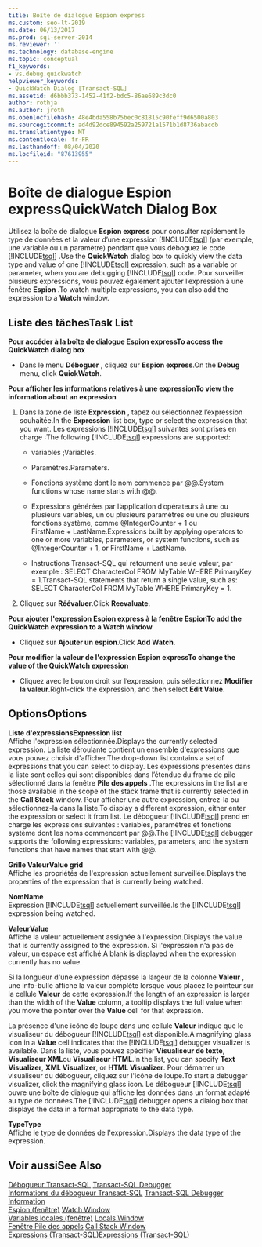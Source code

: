 ```yaml
---
title: Boîte de dialogue Espion express
ms.custom: seo-lt-2019
ms.date: 06/13/2017
ms.prod: sql-server-2014
ms.reviewer: ''
ms.technology: database-engine
ms.topic: conceptual
f1_keywords:
- vs.debug.quickwatch
helpviewer_keywords:
- QuickWatch Dialog [Transact-SQL]
ms.assetid: d6bbb373-1452-41f2-bdc5-86ae689c3dc0
author: rothja
ms.author: jroth
ms.openlocfilehash: 48e4bda558b75bec0c81815c90feff9d6500a803
ms.sourcegitcommit: ad4d92dce894592a259721a1571b1d8736abacdb
ms.translationtype: MT
ms.contentlocale: fr-FR
ms.lasthandoff: 08/04/2020
ms.locfileid: "87613955"
---
```

# <a name="quickwatch-dialog-box"></a><span data-ttu-id="6cf72-102">Boîte de dialogue Espion express</span><span class="sxs-lookup"><span data-stu-id="6cf72-102">QuickWatch Dialog Box</span></span>
  <span data-ttu-id="6cf72-103">Utilisez la boîte de dialogue **Espion express** pour consulter rapidement le type de données et la valeur d’une expression [!INCLUDE[tsql](../../includes/tsql-md.md)] (par exemple, une variable ou un paramètre) pendant que vous déboguez le code [!INCLUDE[tsql](../../includes/tsql-md.md)] .</span><span class="sxs-lookup"><span data-stu-id="6cf72-103">Use the **QuickWatch** dialog box to quickly view the data type and value of one [!INCLUDE[tsql](../../includes/tsql-md.md)] expression, such as a variable or parameter, when you are debugging [!INCLUDE[tsql](../../includes/tsql-md.md)] code.</span></span> <span data-ttu-id="6cf72-104">Pour surveiller plusieurs expressions, vous pouvez également ajouter l’expression à une fenêtre **Espion** .</span><span class="sxs-lookup"><span data-stu-id="6cf72-104">To watch multiple expressions, you can also add the expression to a **Watch** window.</span></span>  
  
## <a name="task-list"></a><span data-ttu-id="6cf72-105">Liste des tâches</span><span class="sxs-lookup"><span data-stu-id="6cf72-105">Task List</span></span>  
 <span data-ttu-id="6cf72-106">**Pour accéder à la boîte de dialogue Espion express**</span><span class="sxs-lookup"><span data-stu-id="6cf72-106">**To access the QuickWatch dialog box**</span></span>  
  
-   <span data-ttu-id="6cf72-107">Dans le menu **Déboguer** , cliquez sur **Espion express**.</span><span class="sxs-lookup"><span data-stu-id="6cf72-107">On the **Debug** menu, click **QuickWatch**.</span></span>  
  
 <span data-ttu-id="6cf72-108">**Pour afficher les informations relatives à une expression**</span><span class="sxs-lookup"><span data-stu-id="6cf72-108">**To view the information about an expression**</span></span>  
  
1.  <span data-ttu-id="6cf72-109">Dans la zone de liste **Expression** , tapez ou sélectionnez l’expression souhaitée.</span><span class="sxs-lookup"><span data-stu-id="6cf72-109">In the **Expression** list box, type or select the expression that you want.</span></span> <span data-ttu-id="6cf72-110">Les expressions [!INCLUDE[tsql](../../includes/tsql-md.md)] suivantes sont prises en charge :</span><span class="sxs-lookup"><span data-stu-id="6cf72-110">The following [!INCLUDE[tsql](../../includes/tsql-md.md)] expressions are supported:</span></span>  
  
    -   <span data-ttu-id="6cf72-111">variables ;</span><span class="sxs-lookup"><span data-stu-id="6cf72-111">Variables.</span></span>  
  
    -   <span data-ttu-id="6cf72-112">Paramètres.</span><span class="sxs-lookup"><span data-stu-id="6cf72-112">Parameters.</span></span>  
  
    -   <span data-ttu-id="6cf72-113">Fonctions système dont le nom commence par @@.</span><span class="sxs-lookup"><span data-stu-id="6cf72-113">System functions whose name starts with @@.</span></span>  
  
    -   <span data-ttu-id="6cf72-114">Expressions générées par l’application d’opérateurs à une ou plusieurs variables, un ou plusieurs paramètres ou une ou plusieurs fonctions système, comme @IntegerCounter + 1 ou FirstName + LastName.</span><span class="sxs-lookup"><span data-stu-id="6cf72-114">Expressions built by applying operators to one or more variables, parameters, or system functions, such as @IntegerCounter + 1, or FirstName + LastName.</span></span>  
  
    -   <span data-ttu-id="6cf72-115">Instructions Transact-SQL qui retournent une seule valeur, par exemple : SELECT CharacterCol FROM MyTable WHERE PrimaryKey = 1.</span><span class="sxs-lookup"><span data-stu-id="6cf72-115">Transact-SQL statements that return a single value, such as: SELECT CharacterCol FROM MyTable WHERE PrimaryKey = 1.</span></span>  
  
2.  <span data-ttu-id="6cf72-116">Cliquez sur **Réévaluer**.</span><span class="sxs-lookup"><span data-stu-id="6cf72-116">Click **Reevaluate**.</span></span>  
  
 <span data-ttu-id="6cf72-117">**Pour ajouter l'expression Espion express à la fenêtre Espion**</span><span class="sxs-lookup"><span data-stu-id="6cf72-117">**To add the QuickWatch expression to a Watch window**</span></span>  
  
-   <span data-ttu-id="6cf72-118">Cliquez sur **Ajouter un espion**.</span><span class="sxs-lookup"><span data-stu-id="6cf72-118">Click **Add Watch**.</span></span>  
  
 <span data-ttu-id="6cf72-119">**Pour modifier la valeur de l'expression Espion express**</span><span class="sxs-lookup"><span data-stu-id="6cf72-119">**To change the value of the QuickWatch expression**</span></span>  
  
-   <span data-ttu-id="6cf72-120">Cliquez avec le bouton droit sur l’expression, puis sélectionnez **Modifier la valeur**.</span><span class="sxs-lookup"><span data-stu-id="6cf72-120">Right-click the expression, and then select **Edit Value**.</span></span>  
  
## <a name="options"></a><span data-ttu-id="6cf72-121">Options</span><span class="sxs-lookup"><span data-stu-id="6cf72-121">Options</span></span>  
 <span data-ttu-id="6cf72-122">**Liste d'expressions**</span><span class="sxs-lookup"><span data-stu-id="6cf72-122">**Expression list**</span></span>  
 <span data-ttu-id="6cf72-123">Affiche l'expression sélectionnée.</span><span class="sxs-lookup"><span data-stu-id="6cf72-123">Displays the currently selected expression.</span></span> <span data-ttu-id="6cf72-124">La liste déroulante contient un ensemble d'expressions que vous pouvez choisir d'afficher.</span><span class="sxs-lookup"><span data-stu-id="6cf72-124">The drop-down list contains a set of expressions that you can select to display.</span></span> <span data-ttu-id="6cf72-125">Les expressions présentes dans la liste sont celles qui sont disponibles dans l’étendue du frame de pile sélectionné dans la fenêtre **Pile des appels** .</span><span class="sxs-lookup"><span data-stu-id="6cf72-125">The expressions in the list are those available in the scope of the stack frame that is currently selected in the **Call Stack** window.</span></span> <span data-ttu-id="6cf72-126">Pour afficher une autre expression, entrez-la ou sélectionnez-la dans la liste.</span><span class="sxs-lookup"><span data-stu-id="6cf72-126">To display a different expression, either enter the expression or select it from list.</span></span> <span data-ttu-id="6cf72-127">Le débogueur [!INCLUDE[tsql](../../includes/tsql-md.md)] prend en charge les expressions suivantes : variables, paramètres et fonctions système dont les noms commencent par @@.</span><span class="sxs-lookup"><span data-stu-id="6cf72-127">The [!INCLUDE[tsql](../../includes/tsql-md.md)] debugger supports the following expressions: variables, parameters, and the system functions that have names that start with @@.</span></span>  
  
 <span data-ttu-id="6cf72-128">**Grille Valeur**</span><span class="sxs-lookup"><span data-stu-id="6cf72-128">**Value grid**</span></span>  
 <span data-ttu-id="6cf72-129">Affiche les propriétés de l'expression actuellement surveillée.</span><span class="sxs-lookup"><span data-stu-id="6cf72-129">Displays the properties of the expression that is currently being watched.</span></span>  
  
 <span data-ttu-id="6cf72-130">**Nom**</span><span class="sxs-lookup"><span data-stu-id="6cf72-130">**Name**</span></span>  
 <span data-ttu-id="6cf72-131">Expression [!INCLUDE[tsql](../../includes/tsql-md.md)] actuellement surveillée.</span><span class="sxs-lookup"><span data-stu-id="6cf72-131">Is the [!INCLUDE[tsql](../../includes/tsql-md.md)] expression being watched.</span></span>  
  
 <span data-ttu-id="6cf72-132">**Valeur**</span><span class="sxs-lookup"><span data-stu-id="6cf72-132">**Value**</span></span>  
 <span data-ttu-id="6cf72-133">Affiche la valeur actuellement assignée à l'expression.</span><span class="sxs-lookup"><span data-stu-id="6cf72-133">Displays the value that is currently assigned to the expression.</span></span> <span data-ttu-id="6cf72-134">Si l'expression n'a pas de valeur, un espace est affiché.</span><span class="sxs-lookup"><span data-stu-id="6cf72-134">A blank is displayed when the expression currently has no value.</span></span>  
  
 <span data-ttu-id="6cf72-135">Si la longueur d'une expression dépasse la largeur de la colonne **Valeur** , une info-bulle affiche la valeur complète lorsque vous placez le pointeur sur la cellule **Valeur** de cette expression.</span><span class="sxs-lookup"><span data-stu-id="6cf72-135">If the length of an expression is larger than the width of the **Value** column, a tooltip displays the full value when you move the pointer over the **Value** cell for that expression.</span></span>  
  
 <span data-ttu-id="6cf72-136">La présence d'une icône de loupe dans une cellule **Valeur** indique que le visualiseur du débogueur [!INCLUDE[tsql](../../includes/tsql-md.md)] est disponible.</span><span class="sxs-lookup"><span data-stu-id="6cf72-136">A magnifying glass icon in a **Value** cell indicates that the [!INCLUDE[tsql](../../includes/tsql-md.md)] debugger visualizer is available.</span></span> <span data-ttu-id="6cf72-137">Dans la liste, vous pouvez spécifier **Visualiseur de texte**, **Visualiseur XML**ou **Visualiseur HTML**.</span><span class="sxs-lookup"><span data-stu-id="6cf72-137">In the list, you can specify **Text Visualizer**, **XML Visualizer**, or **HTML Visualizer**.</span></span> <span data-ttu-id="6cf72-138">Pour démarrer un visualiseur du débogueur, cliquez sur l'icône de loupe.</span><span class="sxs-lookup"><span data-stu-id="6cf72-138">To start a debugger visualizer, click the magnifying glass icon.</span></span> <span data-ttu-id="6cf72-139">Le débogueur [!INCLUDE[tsql](../../includes/tsql-md.md)] ouvre une boîte de dialogue qui affiche les données dans un format adapté au type de données.</span><span class="sxs-lookup"><span data-stu-id="6cf72-139">The [!INCLUDE[tsql](../../includes/tsql-md.md)] debugger opens a dialog box that displays the data in a format appropriate to the data type.</span></span>  
  
 <span data-ttu-id="6cf72-140">**Type**</span><span class="sxs-lookup"><span data-stu-id="6cf72-140">**Type**</span></span>  
 <span data-ttu-id="6cf72-141">Affiche le type de données de l'expression.</span><span class="sxs-lookup"><span data-stu-id="6cf72-141">Displays the data type of the expression.</span></span>  
  
## <a name="see-also"></a><span data-ttu-id="6cf72-142">Voir aussi</span><span class="sxs-lookup"><span data-stu-id="6cf72-142">See Also</span></span>  
 <span data-ttu-id="6cf72-143">[Débogueur Transact-SQL](transact-sql-debugger.md) </span><span class="sxs-lookup"><span data-stu-id="6cf72-143">[Transact-SQL Debugger](transact-sql-debugger.md) </span></span>  
 <span data-ttu-id="6cf72-144">[Informations du débogueur Transact-SQL](transact-sql-debugger-information.md) </span><span class="sxs-lookup"><span data-stu-id="6cf72-144">[Transact-SQL Debugger Information](transact-sql-debugger-information.md) </span></span>  
 <span data-ttu-id="6cf72-145">[Espion (fenêtre)](transact-sql-debugger-watch-window.md) </span><span class="sxs-lookup"><span data-stu-id="6cf72-145">[Watch Window](transact-sql-debugger-watch-window.md) </span></span>  
 <span data-ttu-id="6cf72-146">[Variables locales (fenêtre)](transact-sql-debugger-locals-window.md) </span><span class="sxs-lookup"><span data-stu-id="6cf72-146">[Locals Window](transact-sql-debugger-locals-window.md) </span></span>  
 <span data-ttu-id="6cf72-147">[Fenêtre Pile des appels](transact-sql-debugger-call-stack-window.md) </span><span class="sxs-lookup"><span data-stu-id="6cf72-147">[Call Stack Window](transact-sql-debugger-call-stack-window.md) </span></span>  
 [<span data-ttu-id="6cf72-148">Expressions &#40;Transact-SQL&#41;</span><span class="sxs-lookup"><span data-stu-id="6cf72-148">Expressions &#40;Transact-SQL&#41;</span></span>](/sql/t-sql/language-elements/expressions-transact-sql)  
  
  
